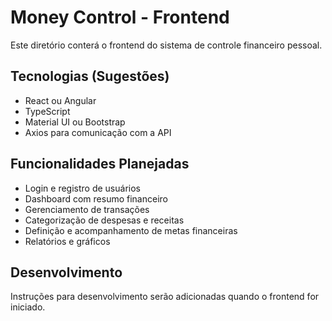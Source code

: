 # Money Control - Frontend

Este diretório conterá o frontend do sistema de controle financeiro pessoal.

## Tecnologias (Sugestões)

- React ou Angular
- TypeScript
- Material UI ou Bootstrap
- Axios para comunicação com a API

## Funcionalidades Planejadas

- Login e registro de usuários
- Dashboard com resumo financeiro
- Gerenciamento de transações
- Categorização de despesas e receitas
- Definição e acompanhamento de metas financeiras
- Relatórios e gráficos

## Desenvolvimento

Instruções para desenvolvimento serão adicionadas quando o frontend for iniciado.
